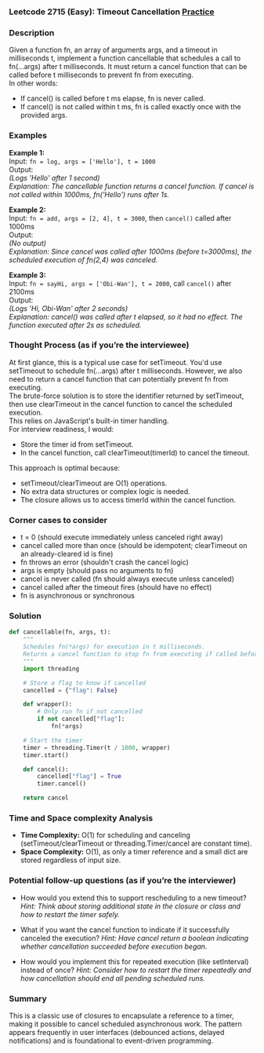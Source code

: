 ### Leetcode 2715 (Easy): Timeout Cancellation [Practice](https://leetcode.com/problems/timeout-cancellation)

### Description  
Given a function fn, an array of arguments args, and a timeout in milliseconds t, implement a function cancellable that schedules a call to fn(...args) after t milliseconds. It must return a cancel function that can be called before t milliseconds to prevent fn from executing.  
In other words:  
- If cancel() is called before t ms elapse, fn is never called.  
- If cancel() is not called within t ms, fn is called exactly once with the provided args.

### Examples  

**Example 1:**  
Input: `fn = log, args = ['Hello'], t = 1000`  
Output:  
*(Logs 'Hello' after 1 second)*  
*Explanation: The cancellable function returns a cancel function. If cancel is *not* called within 1000ms, fn('Hello') runs after 1s.*

**Example 2:**  
Input: `fn = add, args = [2, 4], t = 3000`, then `cancel()` called after 1000ms  
Output:  
*(No output)*  
*Explanation: Since cancel was called after 1000ms (before t=3000ms), the scheduled execution of fn(2,4) was canceled.*

**Example 3:**  
Input: `fn = sayHi, args = ['Obi-Wan'], t = 2000`, call `cancel()` after 2100ms  
Output:  
*(Logs 'Hi, Obi-Wan' after 2 seconds)*  
*Explanation: cancel() was called after t elapsed, so it had no effect. The function executed after 2s as scheduled.*

### Thought Process (as if you’re the interviewee)  
At first glance, this is a typical use case for setTimeout. You'd use setTimeout to schedule fn(...args) after t milliseconds. However, we also need to return a cancel function that can potentially prevent fn from executing.  
The brute-force solution is to store the identifier returned by setTimeout, then use clearTimeout in the cancel function to cancel the scheduled execution.  
This relies on JavaScript's built-in timer handling.  
For interview readiness, I would:  
- Store the timer id from setTimeout.  
- In the cancel function, call clearTimeout(timerId) to cancel the timeout.

This approach is optimal because:  
- setTimeout/clearTimeout are O(1) operations.  
- No extra data structures or complex logic is needed.  
- The closure allows us to access timerId within the cancel function.

### Corner cases to consider  
- t = 0 (should execute immediately unless canceled right away)
- cancel called more than once (should be idempotent; clearTimeout on an already-cleared id is fine)
- fn throws an error (shouldn't crash the cancel logic)
- args is empty (should pass no arguments to fn)
- cancel is never called (fn should always execute unless canceled)
- cancel called after the timeout fires (should have no effect)
- fn is asynchronous or synchronous

### Solution

```python
def cancellable(fn, args, t):
    """
    Schedules fn(*args) for execution in t milliseconds.
    Returns a cancel function to stop fn from executing if called before t ms.
    """
    import threading

    # Store a flag to know if cancelled
    cancelled = {"flag": False}

    def wrapper():
        # Only run fn if not cancelled
        if not cancelled["flag"]:
            fn(*args)

    # Start the timer
    timer = threading.Timer(t / 1000, wrapper)
    timer.start()

    def cancel():
        cancelled["flag"] = True
        timer.cancel()

    return cancel
```

### Time and Space complexity Analysis  

- **Time Complexity:** O(1) for scheduling and canceling (setTimeout/clearTimeout or threading.Timer/cancel are constant time).
- **Space Complexity:** O(1), as only a timer reference and a small dict are stored regardless of input size.

### Potential follow-up questions (as if you’re the interviewer)  

- How would you extend this to support rescheduling to a new timeout?
  *Hint: Think about storing additional state in the closure or class and how to restart the timer safely.*

- What if you want the cancel function to indicate if it successfully canceled the execution?
  *Hint: Have cancel return a boolean indicating whether cancellation succeeded before execution began.*

- How would you implement this for repeated execution (like setInterval) instead of once?
  *Hint: Consider how to restart the timer repeatedly and how cancellation should end all pending scheduled runs.*

### Summary
This is a classic use of closures to encapsulate a reference to a timer, making it possible to cancel scheduled asynchronous work. The pattern appears frequently in user interfaces (debounced actions, delayed notifications) and is foundational to event-driven programming.